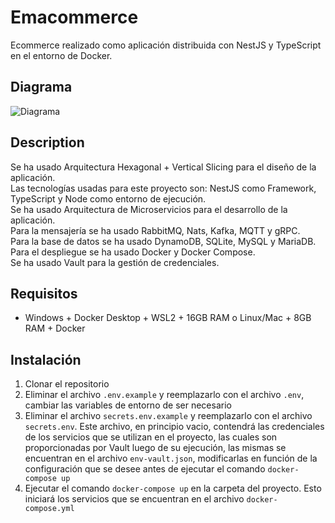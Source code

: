 # Emacommerce

Ecommerce realizado como aplicación distribuida con NestJS y TypeScript en el entorno de Docker.

## Diagrama

![Diagrama](https://res.cloudinary.com/dxrjz4ycj/image/upload/f_auto,q_auto/byl9xo7p9xesg3fyurbf)

## Description

Se ha usado Arquitectura Hexagonal + Vertical Slicing para el diseño de la aplicación.
<br/>
Las tecnologías usadas para este proyecto son: NestJS como Framework, TypeScript y Node como entorno de ejecución.
<br/>
Se ha usado Arquitectura de Microservicios para el desarrollo de la aplicación.
<br/>
Para la mensajería se ha usado RabbitMQ, Nats, Kafka, MQTT y gRPC.
<br/>
Para la base de datos se ha usado DynamoDB, SQLite, MySQL y MariaDB.
<br/>
Para el despliegue se ha usado Docker y Docker Compose.
<br/>
Se ha usado Vault para la gestión de credenciales.

## Requisitos

-   Windows + Docker Desktop + WSL2 + 16GB RAM o Linux/Mac + 8GB RAM + Docker

## Instalación

1.  Clonar el repositorio
2.  Eliminar el archivo `.env.example` y reemplazarlo con el archivo `.env`, cambiar las variables de entorno de ser necesario
3.  Eliminar el archivo `secrets.env.example` y reemplazarlo con el archivo `secrets.env`. Este archivo, en principio vacio, contendrá las credenciales de los servicios que se utilizan en el proyecto, las cuales son proporcionadas por Vault luego de su ejecución, las mismas se encuentran en el archivo `env-vault.json`, modificarlas en función de la configuración que se desee antes de ejecutar el comando `docker-compose up`
4.  Ejecutar el comando `docker-compose up` en la carpeta del proyecto. Esto iniciará los servicios que se encuentran en el archivo `docker-compose.yml`
